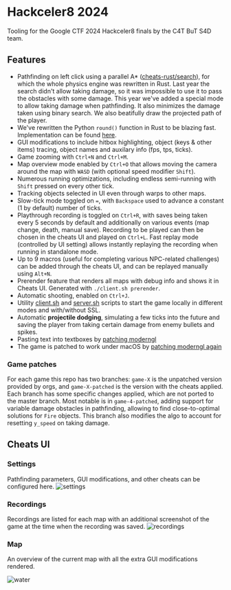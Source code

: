 # Hackceler8 2024

Tooling for the Google CTF 2024 Hackceler8 finals by the C4T BuT S4D team.

## Features

- Pathfinding on left click using a parallel A\* ([cheats-rust/search](cheats-rust/search)), for which the whole physics engine was rewritten in Rust. Last year the search didn't allow taking damage, so it was impossible to use it to pass the obstacles with some damage. This year we've added a special mode to allow taking damage when pathfinding. It also minimizes the damage taken using binary search. We also beatifully draw the projected path of the player.
- We've rewritten the Python `round()` function in Rust to be blazing fast. Implementation can be found [here](cheats-rust/rround/src/lib.rs).
- GUI modifications to include hitbox highlighting, object (keys & other items) tracing, object names and auxilary info (fps, tps, ticks).
- Game zooming with `Ctrl+N` and `Ctrl+M`.
- Map overview mode enabled by `Ctrl+O` that allows moving the camera around the map with `WASD` (with optional speed modifier `Shift`).
- Numerous running optimizations, including endless semi-running with `Shift` pressed on every other tick.
- Tracking objects selected in UI even through warps to other maps.
- Slow-tick mode toggled on `=`, with `Backspace` used to advance a constant (1 by default) number of ticks.
- Playthrough recording is toggled on `Ctrl+R`, with saves being taken every 5 seconds by default and additionally on various events (map change, death, manual save). Recording to be played can then be chosen in the cheats UI and played on `Ctrl+L`. Fast replay mode (controlled by UI setting) allows instantly replaying the recording when running in standalone mode.
- Up to 9 macros (useful for completing various NPC-related challenges) can be added through the cheats UI, and can be replayed manually using `Alt+N`.
- Prerender feature that renders all maps with debug info and shows it in Cheats UI. Generated with `./client.sh prerender`.
- Automatic shooting, enabled on `Ctrl+J`.
- Utility [client.sh](./client.sh) and [server.sh](./server.sh) scripts to start the game locally in different modes and with/without SSL.
- Automatic **projectile dodging**, simulating a few ticks into the future and saving the player from taking certain damage from enemy bullets and spikes.
- Pasting text into textboxes by [patching moderngl](./moderngl-paste.patch)
- The game is patched to work under macOS by [patching moderngl again](./moderngl-window-retina.patch)

### Game patches

For each game this repo has two branches: `game-X` is the unpatched version provided by orgs, and `game-X-patched` is the version with the cheats applied. Each branch has some specific changes applied, which are not ported to the master branch. Most notable is in `game-4-patched`, adding support for variable damage obstacles in pathfinding, allowing to find close-to-optimal solutions for `Fire` objects. This branch also modifies the algo to account for resetting `y_speed` on taking damage.

## Cheats UI

### Settings

Pathfinding parameters, GUI modifications, and other cheats can be configured here.
![settings](screenshots/settings.jpg)

### Recordings

Recordings are listed for each map with an additional screenshot of the game at the time when the recording was saved.
![recordings](screenshots/recordings.jpg)

### Map

An overview of the current map with all the extra GUI modifications rendered.

![water](screenshots/water.png)

